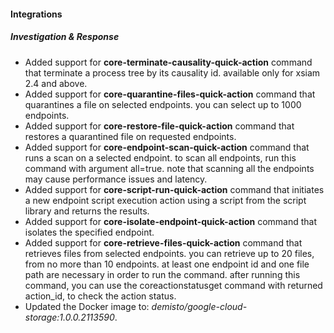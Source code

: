 
#### Integrations

##### Investigation & Response

- Added support for **core-terminate-causality-quick-action** command that terminate a process tree by its causality id. available only for xsiam 2.4 and above.
- Added support for **core-quarantine-files-quick-action** command that quarantines a file on selected endpoints. you can select up to 1000 endpoints.
- Added support for **core-restore-file-quick-action** command that restores a quarantined file on requested endpoints.
- Added support for **core-endpoint-scan-quick-action** command that runs a scan on a selected endpoint. to scan all endpoints, run this command with argument all=true. note that scanning all the endpoints may cause performance issues and latency.
- Added support for **core-script-run-quick-action** command that initiates a new endpoint script execution action using a script from the script library and returns the results.
- Added support for **core-isolate-endpoint-quick-action** command that isolates the specified endpoint.
- Added support for **core-retrieve-files-quick-action** command that retrieves files from selected endpoints. you can retrieve up to 20 files, from no more than 10 endpoints. at least one endpoint id and one file path are necessary in order to run the command. after running this command, you can use the coreactionstatusget command with returned action_id, to check the action status.
- Updated the Docker image to: *demisto/google-cloud-storage:1.0.0.2113590*.

